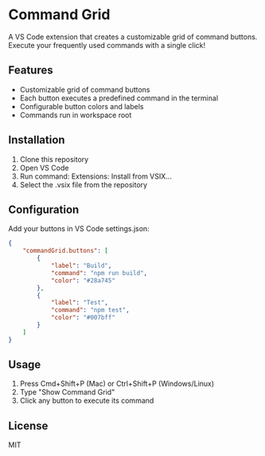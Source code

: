 # Command Grid

A VS Code extension that creates a customizable grid of command buttons. Execute your frequently used commands with a single click!

## Features
- Customizable grid of command buttons
- Each button executes a predefined command in the terminal
- Configurable button colors and labels
- Commands run in workspace root

## Installation
1. Clone this repository
2. Open VS Code
3. Run command: Extensions: Install from VSIX...
4. Select the .vsix file from the repository

## Configuration
Add your buttons in VS Code settings.json:
```json
{
    "commandGrid.buttons": [
        {
            "label": "Build",
            "command": "npm run build",
            "color": "#28a745"
        },
        {
            "label": "Test",
            "command": "npm test",
            "color": "#007bff"
        }
    ]
}
```

## Usage
1. Press Cmd+Shift+P (Mac) or Ctrl+Shift+P (Windows/Linux)
2. Type "Show Command Grid"
3. Click any button to execute its command

## License
MIT
